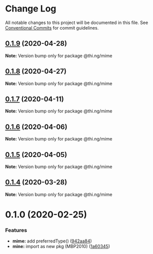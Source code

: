 # Change Log

All notable changes to this project will be documented in this file.
See [Conventional Commits](https://conventionalcommits.org) for commit guidelines.

## [0.1.9](https://github.com/thi-ng/umbrella/compare/@thi.ng/mime@0.1.8...@thi.ng/mime@0.1.9) (2020-04-28)

**Note:** Version bump only for package @thi.ng/mime





## [0.1.8](https://github.com/thi-ng/umbrella/compare/@thi.ng/mime@0.1.7...@thi.ng/mime@0.1.8) (2020-04-27)

**Note:** Version bump only for package @thi.ng/mime





## [0.1.7](https://github.com/thi-ng/umbrella/compare/@thi.ng/mime@0.1.6...@thi.ng/mime@0.1.7) (2020-04-11)

**Note:** Version bump only for package @thi.ng/mime





## [0.1.6](https://github.com/thi-ng/umbrella/compare/@thi.ng/mime@0.1.5...@thi.ng/mime@0.1.6) (2020-04-06)

**Note:** Version bump only for package @thi.ng/mime





## [0.1.5](https://github.com/thi-ng/umbrella/compare/@thi.ng/mime@0.1.4...@thi.ng/mime@0.1.5) (2020-04-05)

**Note:** Version bump only for package @thi.ng/mime





## [0.1.4](https://github.com/thi-ng/umbrella/compare/@thi.ng/mime@0.1.3...@thi.ng/mime@0.1.4) (2020-03-28)

**Note:** Version bump only for package @thi.ng/mime





# 0.1.0 (2020-02-25)


### Features

* **mime:** add preferredType() ([942aa84](https://github.com/thi-ng/umbrella/commit/942aa8493ebc67c08bf02d4e88508f4058f726ce))
* **mine:** import as new pkg (MBP2010) ([1a60345](https://github.com/thi-ng/umbrella/commit/1a603459b30de13879ca8a02af7f7d95b5c3f8cc))
